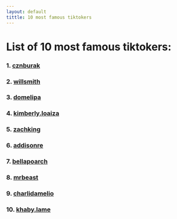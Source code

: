 ```yaml
---
layout: default
tittle: 10 most famous tiktokers
---
```

# List of 10 most famous tiktokers:
### 1. [cznburak](./cznburak.html)
### 2. [willsmith](./willsmith.html)
### 3. [domelipa](./domelipa.html)
### 4. [kimberly.loaiza](./kimberly.loaiza.html)
### 5. [zachking](./zachking.html)
### 6. [addisonre](./addisonre.html)
### 7. [bellapoarch](./bellapoarch.html)
### 8. [mrbeast](./mrbeast.html)
### 9. [charlidamelio](./charlidamelio.html)
### 10. [khaby.lame](./khaby.lame.html)
